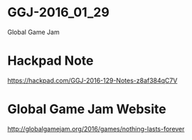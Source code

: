 # GGJ-2016_01_29
Global Game Jam 
# Hackpad Note
https://hackpad.com/GGJ-2016-129-Notes-z8af384qC7V
# Global Game Jam Website
http://globalgamejam.org/2016/games/nothing-lasts-forever
